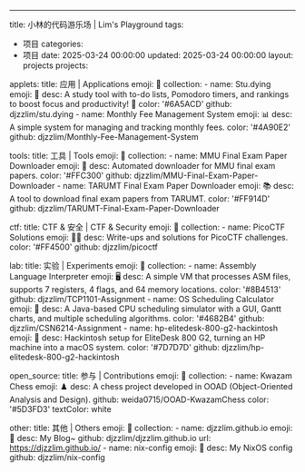 ---
title:  小林的代码游乐场 | Lim's Playground
tags:
  - 项目
categories:
  - 项目
date: 2025-03-24 00:00:00
updated: 2025-03-24 00:00:00
layout: projects
projects:

  applets:
    title: 应用 | Applications
    emoji: 📱
    collection:
      - name: Stu.dying
        emoji: 🎯
        desc: A study tool with to-do lists, Pomodoro timers, and rankings to boost focus and productivity! 🚀
        color: '#6A5ACD'
        github: djzzlim/stu.dying
      - name: Monthly Fee Management System
        emoji: 📊
        desc: A simple system for managing and tracking monthly fees.
        color: '#4A90E2'
        github: djzzlim/Monthly-Fee-Management-System

  tools:
    title: 工具 | Tools
    emoji: 🔧
    collection:
      - name: MMU Final Exam Paper Downloader
        emoji: 📄
        desc: Automated downloader for MMU final exam papers.
        color: '#FFC300'
        github: djzzlim/MMU-Final-Exam-Paper-Downloader
      - name: TARUMT Final Exam Paper Downloader
        emoji: 📚
        desc: A tool to download final exam papers from TARUMT.
        color: '#FF914D'
        github: djzzlim/TARUMT-Final-Exam-Paper-Downloader

  ctf:
    title: CTF & 安全 | CTF & Security
    emoji: 🔐
    collection:
      - name: PicoCTF Solutions
        emoji: 🕵️‍♂️
        desc: Write-ups and solutions for PicoCTF challenges.
        color: '#FF4500'
        github: djzzlim/picoctf

  lab:
    title: 实验 | Experiments
    emoji: 🧪
    collection:
      - name: Assembly Language Interpreter
        emoji: 🖥️
        desc: A simple VM that processes ASM files, supports 7 registers, 4 flags, and 64 memory locations.
        color: '#8B4513'
        github: djzzlim/TCP1101-Assignment
      - name: OS Scheduling Calculator
        emoji: 📜
        desc: A Java-based CPU scheduling simulator with a GUI, Gantt charts, and multiple scheduling algorithms.
        color: '#4682B4'
        github: djzzlim/CSN6214-Assignment
      - name: hp-elitedesk-800-g2-hackintosh
        emoji: 🍎
        desc: Hackintosh setup for EliteDesk 800 G2, turning an HP machine into a macOS system.
        color: '#7D7D7D'
        github: djzzlim/hp-elitedesk-800-g2-hackintosh
      
  open_source:
    title: 参与 | Contributions
    emoji: 👥
    collection:
      - name: Kwazam Chess
        emoji: ♟️
        desc: A chess project developed in OOAD (Object-Oriented Analysis and Design).
        github: weida0715/OOAD-KwazamChess
        color: '#5D3FD3'
        textColor: white

  other:
    title: 其他 | Others
    emoji: 📁
    collection:
      - name: djzzlim.github.io
        emoji: 📖
        desc: My Blog~
        github: djzzlim/djzzlim.github.io
        url: https://djzzlim.github.io/
      - name: nix-config
        emoji: 📖
        desc: My NixOS config
        github: djzzlim/nix-config